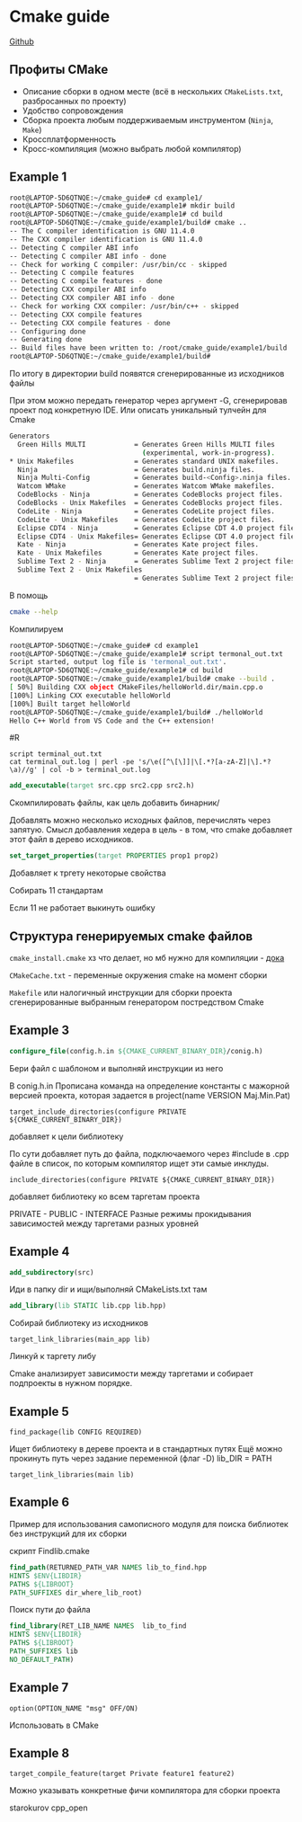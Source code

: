 # Cmake guide

[Github](https://github.com/zartavr/cmake_guide)

## Профиты CMake

- Описание сборки в одном месте (всё в нескольких `CMakeLists.txt`, разбросанных по проекту)
- Удобство сопровождения
- Сборка проекта любым поддерживаемым инструментом (`Ninja`, `Make`)
- Кроссплатформенность
- Кросс-компиляция (можно выбрать любой компилятор)

## Example 1

```sh
root@LAPTOP-5D6QTNQE:~/cmake_guide# cd example1/
root@LAPTOP-5D6QTNQE:~/cmake_guide/example1# mkdir build
root@LAPTOP-5D6QTNQE:~/cmake_guide/example1# cd build 
root@LAPTOP-5D6QTNQE:~/cmake_guide/example1/build# cmake ..
-- The C compiler identification is GNU 11.4.0
-- The CXX compiler identification is GNU 11.4.0
-- Detecting C compiler ABI info
-- Detecting C compiler ABI info - done
-- Check for working C compiler: /usr/bin/cc - skipped
-- Detecting C compile features
-- Detecting C compile features - done
-- Detecting CXX compiler ABI info
-- Detecting CXX compiler ABI info - done
-- Check for working CXX compiler: /usr/bin/c++ - skipped
-- Detecting CXX compile features
-- Detecting CXX compile features - done
-- Configuring done
-- Generating done
-- Build files have been written to: /root/cmake_guide/example1/build
root@LAPTOP-5D6QTNQE:~/cmake_guide/example1/build# 
```

По итогу в директории build появятся сгенерированные из исходников файлы

При этом можно передать генератор через аргумент -G, сгенерировав проект под конкретную IDE. Или описать уникальный тулчейн для Cmake

```sh
Generators
  Green Hills MULTI            = Generates Green Hills MULTI files
                                 (experimental, work-in-progress).
* Unix Makefiles               = Generates standard UNIX makefiles.
  Ninja                        = Generates build.ninja files.
  Ninja Multi-Config           = Generates build-<Config>.ninja files.
  Watcom WMake                 = Generates Watcom WMake makefiles.
  CodeBlocks - Ninja           = Generates CodeBlocks project files.
  CodeBlocks - Unix Makefiles  = Generates CodeBlocks project files.
  CodeLite - Ninja             = Generates CodeLite project files.
  CodeLite - Unix Makefiles    = Generates CodeLite project files.
  Eclipse CDT4 - Ninja         = Generates Eclipse CDT 4.0 project files.
  Eclipse CDT4 - Unix Makefiles= Generates Eclipse CDT 4.0 project files.
  Kate - Ninja                 = Generates Kate project files.
  Kate - Unix Makefiles        = Generates Kate project files.
  Sublime Text 2 - Ninja       = Generates Sublime Text 2 project files.
  Sublime Text 2 - Unix Makefiles
                               = Generates Sublime Text 2 project files.
```

В помощь

```sh
cmake --help
```

Компилируем
```sh
root@LAPTOP-5D6QTNQE:~/cmake_guide# cd example1
root@LAPTOP-5D6QTNQE:~/cmake_guide/example1# script termonal_out.txt
Script started, output log file is 'termonal_out.txt'.
root@LAPTOP-5D6QTNQE:~/cmake_guide/example1# cd build
root@LAPTOP-5D6QTNQE:~/cmake_guide/example1/build# cmake --build .
[ 50%] Building CXX object CMakeFiles/helloWorld.dir/main.cpp.o
[100%] Linking CXX executable helloWorld
[100%] Built target helloWorld
root@LAPTOP-5D6QTNQE:~/cmake_guide/example1/build# ./helloWorld 
Hello C++ World from VS Code and the C++ extension!
```

#R 

```
script terminal_out.txt
cat terminal_out.log | perl -pe 's/\e([^\[\]]|\[.*?[a-zA-Z]|\].*?\a)//g' | col -b > terminal_out.log
```

```cmake
add_executable(target src.cpp src2.cpp src2.h)
```
Скомпилировать файлы, как цель добавить бинарник/

Добавлять можно несколько исходных файлов, перечислять через запятую. Смысл добавления хедера в цель - в том, что cmake добавляет этот файл в дерево исходников.

```cmake
set_target_properties(target PROPERTIES prop1 prop2)
```

Добавляет к тргету некоторые свойства

Собирать 11 стандартам

Если 11 не работает выкинуть ошибку

## Структура генерируемых cmake файлов

`cmake_install.cmake` хз что делает, но мб нужно для компиляции - [дока](https://cmake.org/cmake/help/v3.13/command/install.html#command:install)

`CMakeCache.txt` - переменные окружения cmake на момент сборки

`Makefile` или налогичный инструкции для сборки проекта сгенерированные выбранным генератором постредством Cmake


## Example 3

```cmake
configure_file(config.h.in ${CMAKE_CURRENT_BINARY_DIR}/conig.h)
```

Бери файл с шаблоном и выполняй инструкции из него

В conig.h.in Прописана команда на определение константы с мажорной версией проекта, которая задается в project(name VERSION Maj.Min.Pat)

```
target_include_directories(configure PRIVATE ${CMAKE_CURRENT_BINARY_DIR})
```
добавляет к цели библиотеку

По сути добавляет путь до файла, подключаемого через #include в .cpp файле в список, по которым компилятор ищет эти самые инклуды.

```
include_directories(configure PRIVATE ${CMAKE_CURRENT_BINARY_DIR})
```
добавляет библиотеку ко всем таргетам проекта

PRIVATE - PUBLIC - INTERFACE
Разные режимы прокидывания зависимостей между таргетами разных уровней

## Example 4

```cmake
add_subdirectory(src)
```
Иди в папку dir и ищи/выполняй CMakeLists.txt там

```cmake
add_library(lib STATIC lib.cpp lib.hpp)
```
Собирай библиотеку из исходников

```
target_link_libraries(main_app lib)
```

Линкуй к таргету либу

Cmake анализирует зависимости между таргетами и собирает подпроекты в нужном порядке.

## Example 5
```
find_package(lib CONFIG REQUIRED)
```
Ищет библиотеку в  дереве проекта и в стандартных путях
Ещё можно прокинуть путь через задание переменной (флаг -D) lib_DIR = PATH

```
target_link_libraries(main lib)
```

## Example 6
Пример для использования самописного модуля для поиска библиотек без инструкций для их сборки

скрипт Findlib.cmake

```cmake
find_path(RETURNED_PATH_VAR NAMES lib_to_find.hpp
HINTS $ENV{LIBDIR}
PATHS ${LIBROOT}
PATH_SUFFIXES dir_where_lib_root)
```
Поиск пути до файла

```cmake
find_library(RET_LIB_NAME NAMES  lib_to_find
HINTS $ENV{LIBDIR}
PATHS ${LIBROOT}
PATH_SUFFIXES lib
NO_DEFAULT_PATH)
```

## Example 7

```
option(OPTION_NAME "msg" OFF/ON)
```

Использовать в CMake

## Example 8

```
target_compile_feature(target Private feature1 feature2)
```
Можно указывать конкретные фичи компилятора для сборки проекта

starokurov cpp_open


